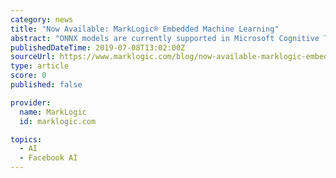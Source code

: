 ```yaml
---
category: news
title: "Now Available: MarkLogic® Embedded Machine Learning"
abstract: "ONNX models are currently supported in Microsoft Cognitive Toolkit, Cafe2, MXNet and PyTorch, and there are connectors for the most popular frameworks like TensorFlow. In addition to frameworks, ONNX also supports a wide variety of tools in the machine ..."
publishedDateTime: 2019-07-08T13:02:00Z
sourceUrl: https://www.marklogic.com/blog/now-available-marklogic-embedded-machine-learning/
type: article
score: 0
published: false

provider:
  name: MarkLogic
  id: marklogic.com

topics:
  - AI
  - Facebook AI
---
```

